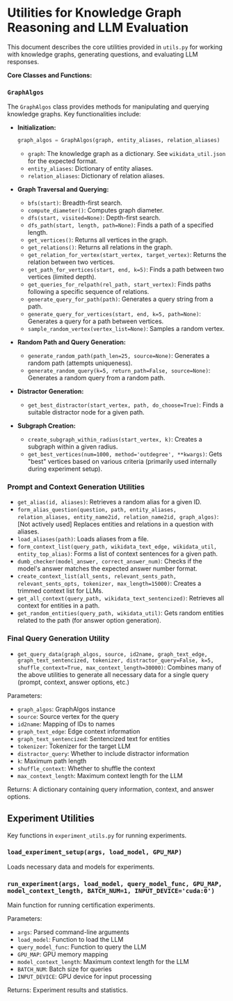 # Utilities for Knowledge Graph Reasoning and LLM Evaluation

This document describes the core utilities provided in `utils.py` for working with knowledge graphs, generating questions, and evaluating LLM responses.

**Core Classes and Functions:**

### `GraphAlgos`

The `GraphAlgos` class provides methods for manipulating and querying knowledge graphs.  Key functionalities include:

- **Initialization:**
    ```python
    graph_algos = GraphAlgos(graph, entity_aliases, relation_aliases)
    ```
    - `graph`: The knowledge graph as a dictionary.  See `wikidata_util.json` for the expected format.
    - `entity_aliases`: Dictionary of entity aliases.
    - `relation_aliases`: Dictionary of relation aliases.

- **Graph Traversal and Querying:**
    - `bfs(start)`: Breadth-first search.
    - `compute_diameter()`: Computes graph diameter.
    - `dfs(start, visited=None)`: Depth-first search.
    - `dfs_path(start, length, path=None)`: Finds a path of a specified length.
    - `get_vertices()`: Returns all vertices in the graph.
    - `get_relations()`: Returns all relations in the graph.
    - `get_relation_for_vertex(start_vertex, target_vertex)`: Returns the relation between two vertices.
    - `get_path_for_vertices(start, end, k=5)`: Finds a path between two vertices (limited depth).
    - `get_queries_for_relpath(rel_path, start_vertex)`: Finds paths following a specific sequence of relations.
    - `generate_query_for_path(path)`: Generates a query string from a path.
    - `generate_query_for_vertices(start, end, k=5, path=None)`: Generates a query for a path between vertices.
    - `sample_random_vertex(vertex_list=None)`: Samples a random vertex.

- **Random Path and Query Generation:**
    - `generate_random_path(path_len=25, source=None)`: Generates a random path (attempts uniqueness).
    - `generate_random_query(k=5, return_path=False, source=None)`: Generates a random query from a random path.

- **Distractor Generation:**
    - `get_best_distractor(start_vertex, path, do_choose=True)`: Finds a suitable distractor node for a given path.

- **Subgraph Creation:**
    - `create_subgraph_within_radius(start_vertex, k)`: Creates a subgraph within a given radius.
    - `get_best_vertices(num=1000, method='outdegree', **kwargs)`:  Gets "best" vertices based on various criteria (primarily used internally during experiment setup).

### Prompt and Context Generation Utilities

- `get_alias(id, aliases)`: Retrieves a random alias for a given ID.
- `form_alias_question(question, path, entity_aliases, relation_aliases, entity_name2id, relation_name2id, graph_algos)`: [Not actively used] Replaces entities and relations in a question with aliases.
- `load_aliases(path)`: Loads aliases from a file.
- `form_context_list(query_path, wikidata_text_edge, wikidata_util, entity_top_alias)`: Forms a list of context sentences for a given path.
- `dumb_checker(model_answer, correct_answer_num)`: Checks if the model's answer matches the expected answer number format.
- `create_context_list(all_sents, relevant_sents_path, relevant_sents_opts, tokenizer, max_length=15000)`: Creates a trimmed context list for LLMs.
- `get_all_context(query_path, wikidata_text_sentencized)`: Retrieves all context for entities in a path.
- `get_random_entities(query_path, wikidata_util)`: Gets random entities related to the path (for answer option generation).

### Final Query Generation Utility
- `get_query_data(graph_algos, source, id2name, graph_text_edge, graph_text_sentencized, tokenizer, distractor_query=False, k=5, shuffle_context=True, max_context_length=30000)`:  Combines many of the above utilities to generate all necessary data for a single query (prompt, context, answer options, etc.)

Parameters:
- `graph_algos`: GraphAlgos instance
- `source`: Source vertex for the query
- `id2name`: Mapping of IDs to names
- `graph_text_edge`: Edge context information
- `graph_text_sentencized`: Sentencized text for entities
- `tokenizer`: Tokenizer for the target LLM
- `distractor_query`: Whether to include distractor information
- `k`: Maximum path length
- `shuffle_context`: Whether to shuffle the context
- `max_context_length`: Maximum context length for the LLM

Returns: A dictionary containing query information, context, and answer options.

## Experiment Utilities

Key functions in `experiment_utils.py` for running experiments.

### `load_experiment_setup(args, load_model, GPU_MAP)`

Loads necessary data and models for experiments.

### `run_experiment(args, load_model, query_model_func, GPU_MAP, model_context_length, BATCH_NUM=1, INPUT_DEVICE='cuda:0')`

Main function for running certification experiments.

Parameters:
- `args`: Parsed command-line arguments
- `load_model`: Function to load the LLM
- `query_model_func`: Function to query the LLM
- `GPU_MAP`: GPU memory mapping
- `model_context_length`: Maximum context length for the LLM
- `BATCH_NUM`: Batch size for queries
- `INPUT_DEVICE`: GPU device for input processing

Returns: Experiment results and statistics.